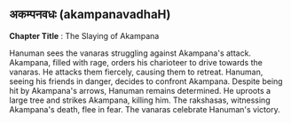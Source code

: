 ## अकम्पनवधः (akampanavadhaH)
**Chapter Title** : The Slaying of Akampana

Hanuman sees the vanaras struggling against Akampana's attack. Akampana, filled with rage, orders his charioteer to drive towards the vanaras. He attacks them fiercely, causing them to retreat. Hanuman, seeing his friends in danger, decides to confront Akampana. Despite being hit by Akampana's arrows, Hanuman remains determined. He uproots a large tree and strikes Akampana, killing him. The rakshasas, witnessing Akampana's death, flee in fear. The vanaras celebrate Hanuman's victory.
